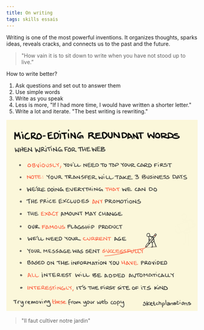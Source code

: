 ```yaml
---
title: On writing 
tags: skills essais
---
```



Writing is one of the most powerful inventions. It organizes thoughts, sparks ideas,  reveals cracks, and connects us to the past and the future. 

> "How vain it is to sit down to write 
> when you have not stood up to live.”

How to write better? 

1. Ask questions and set out to answer them
2. Use simple words
3. Write as you speak
7. Less is more, "If I had more time, I would have written a shorter letter." 
8. Write a lot and iterate. "The best writing is rewriting."

![](/static/img/remove-redundant-words.png)

> "Il faut cultiver notre jardin" 
